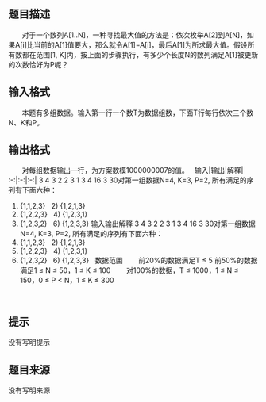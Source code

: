 


## 题目描述
       对于一个数列A[1..N]，一种寻找最大值的方法是：依次枚举A[2]到A[N]，如果A[i]比当前的A[1]值要大，那么就令A[1]=A[i]，最后A[1]为所求最大值。假设所有数都在范围[1, K]内，按上面的步骤执行，有多少个长度N的数列满足A[1]被更新的次数恰好为P呢？
 
## 输入格式
       本题有多组数据。输入第一行一个数T为数据组数，下面T行每行依次三个数N、K和P。
## 输出格式
       对每组数据输出一行，为方案数模1000000007的值。
 
输入|输出|解释|
:-:|:-:|:-:|
3
4 3 2
2 3 1
3 4 16
3
30对第一组数据N=4, K=3, P=2, 所有满足的序列有下面六种：
1) {1,1,2,3}   2) {1,2,1,3}
3) {1,2,2,3}   4) {1,2,3,1}
5) {1,2,3,2}   6) {1,2,3,3}
输入输出解释
3
4 3 2
2 3 1
3 4 16
3
30对第一组数据N=4, K=3, P=2, 所有满足的序列有下面六种：
1) {1,1,2,3}   2) {1,2,1,3}
3) {1,2,2,3}   4) {1,2,3,1}
5) {1,2,3,2}   6) {1,2,3,3}
 
数据范围
       前20%的数据满足T ≤ 5
前50%的数据满足1 ≤ N ≤ 50，1 ≤ K ≤ 100
       对100%的数据，T ≤ 1000，1 ≤ N ≤ 150，0 ≤ P < N，1 ≤ K ≤ 300

```input1

```
```output1
```

## 提示
没有写明提示
## 题目来源
没有写明来源


